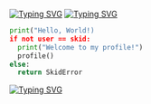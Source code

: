 [![Typing SVG](https://readme-typing-svg.demolab.com?font=Cutive+Mono&size=15&color=F7F7F7&random=true&width=800&height=25&lines=C%3A%5CWindows%5CSystem32%3E+ssh+sane%40saneboorai)](https://git.io/typing-svg)
[![Typing SVG](https://readme-typing-svg.demolab.com?font=Fira+Code&size=15&pause=1000&color=04F73A&random=false&width=800&height=25&lines=Happiness+is+a+knife;When+the+world+rolls+on+its+side;And+your+mind's+on+fire;Don't+you+know+that+happiness+is+a+knife%3F;When+the+worlds+are+on+fire%3F)](https://git.io/typing-svg)

```python
print("Hello, World!)
if not user == skid:
  print("Welcome to my profile!")
  profile()
else:
  return SkidError
```


[![Typing SVG](https://readme-typing-svg.demolab.com?font=Cutive+Mono&pause=100&color=8FF700&random=false&width=800&lines=C%3A%5C%3E+Happiness+is+a+knife.;C%3A%5C%3E+When+the+world+rolls+on+its+side.;C%3A%5C%3E+And+your+mind's+on+fire.;C%3A%5C%3E+Don't+you+know+that+happiness+is+a+knife%3F;C%3A%5C%3E+When+the+worlds+are+on+fire%3F)](https://git.io/typing-svg)
